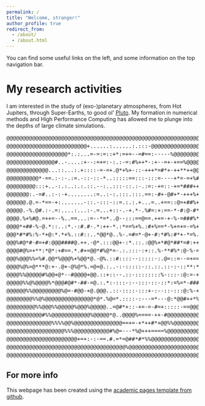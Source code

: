 ```yaml
---
permalink: /
title: "Welcome, stranger!"
author_profile: true
redirect_from:
  - /about/
  - /about.html
---
```


You can find some useful links on the left, and some information on the top navigation bar.

My research activities
======

I am interested in the study of (exo-)planetary atmospheres, from Hot Jupiters, through Super-Earths, to good ol' [Pluto](https://www.youtube.com/watch?v=YJPHK5NNtpQ&pp=ygUWZG9uJ3QgdGFsayBhYm91dCBwbHV0bw%3D%3D).
My formation in numerical methods and High Performance Computing has allowed me  to plunge into the depths of large climate simulations.

<div>
<pre style="line-height: 150%;">
@@@@@@@@@@@@@@@@@@@@@@@@@@@@@@@@@@@@@@@@@@@@@@@@@@@@@@@@@@@@@@@@@@@@@@
@@@@@@@@@@@@@@@@@@@@@@@@@+......:......:.:::-@@@@@@@@@@@@@@@@@@@@@@@@@
@@@@@@@@@@@@@@@@@@@*:.:...=-=:=::+*:=+=--=#==:-----%@@@@@@@@@@@@@@@@@@
@@@@@@@@@@@@@@@#..-....:+--:=+=:-:.:-=:#%++*-:+--=+-+==%@@@@@@@@@@@@@@
@@@@@@@@@@@@@...::...:.+::::-=-=+.@*+%+-::-+++*=#*+-++**++@@@@@@@@@@@@
@@@@@@@@@@*-==.:-:-.:=.-::-::-*..:::::==:::-:::=----+*=-=+%#%@@@@@@@@@
@@@@@@@@@:::+..-:.:..:.:.::.--:..:::-::.:-.:=:-+=::-+=*###++#+@@@@@@@@
@@@@@@@:.-=#..:-:-+........:=..:-:.:::.:::.==:-#+-@#+*-+++%+-=*%@@@@@@
@@@@@@.@.=-*==-+:.......-::.-:::-::=.:.:.+...=..+==::@=+##%+@#=@@@@@@@
@@@@@.-%.@#.:-.=:....:...:-.=...+::-.-+.*-.%#=:+:==-*-#:@-#*+#@*%@@@@@
@@@@.%+%#@.=++=--%..==...:=--*=*..@--:::==@==.++=-+-%-=###%**%#%+#@@@@
@@@@*+##-%-@.*::..:*.-:#.#-.*:++-*.:*==%+%.:#+%==*-%+=+=-=%+@-@##+@@@@
@@@*#*#%:%-*+@:*.*+%.::#::..*@@*@..%-.=#=*-@+-#:*#%:#*+-*=%.#.=%*+@@@@
@@@%#@*#-#=+#:@@@####@.++.-@*.:::@@+-:*.::.:@@%+*#@*##*=#:++@%%***#@@@
@@@@#@%=+**:*@*:+#==.*.#+=@@*#%@*=-.:.:::-:+::.%-**#%*:@-%-=:%*-+@@@@@
@@@%@@@%%=%#.@@*%@@@%+%@@*@.-@%.::#::::--:::::-:.@=::=--=+==**#@*%@@@@
@@@@%@%=@***@:+-.@+-@%@*%.=@+@.:..-:-:::::-::.::.::-:-::**:**#+**@@@@@
@@@@%%@@@@@#%@@+@*--#@@@@+@@.::+::--.::-::::::::%-:::-:@:=-++@+#%@@@@@
@@@@@%%@%@@@@%*@@@#@#*-##-=@.:.*:-:::-:--:::-::-::*:=%=*-####@%%@@@@@@
@@@@@@%%@@@@@@@@@%@=-#@@-+@.@@@..::-::::-:::+-:--::-:::@:%-++#%@@@@@@@
@@@@@@@@%%@%@@@@@@@@@@@@@@@*@*.%@=*.::::-:---=*---@:*@@#++*%@@@@@@@@@@
@@@@@@@@@%%@@@%%@@@@@%@@@%@@@@@..=@#*+::-+=-=-#=+:::::-==@@@@@@@@@@@@@
@@@@@@@@@@@#%%@@@@@@@@@@@@%@@@@@*@..@@@@%====-++-#@@@@@@@@@@@@@@@@@@@@
@@@@@@@@@@@@@@%%%%@@%@@@@@@@@@@@@@@@==+=-+*++#*+@@%%@@@@@@@@@@@@@@@@@@
@@@@@@@@@@@@@@@@@@%%%@@@@@@@@@@@#%@=---*%@+++====%@@@@@@@@@@@@@@@@@@@@
@@@@@@@@@@@@@@@@@@@@@@+=+:-:-==.#.=*=@##*#*%%@@@@@@@@@@@@@@@@@@@@@@@@@
@@@@@@@@@@@@@@@@@@@@@@@@@@@@@@@@@@@@@%@@@@@@@@@@@@@@@@@@@@@@@@@@@@@@@@
@@@@@@@@@@@@@@@@@@@@@@@@@@@@@@@@@@@@@@@@@@@@@@@@@@@@@@@@@@@@@@@@@@@@@@
</pre>
</div>

<!--
Create content & metadata
------
For site content, there is one markdown file for each type of content, which are stored in directories like _publications, _talks, _posts, _teaching, or _pages. For example, each talk is a markdown file in the [_talks directory](https://github.com/academicpages/academicpages.github.io/tree/master/_talks). At the top of each markdown file is structured data in YAML about the talk, which the theme will parse to do lots of cool stuff. The same structured data about a talk is used to generate the list of talks on the [Talks page](https://academicpages.github.io/talks), each [individual page](https://academicpages.github.io/talks/2012-03-01-talk-1) for specific talks, the talks section for the [CV page](https://academicpages.github.io/cv), and the [map of places you've given a talk](https://academicpages.github.io/talkmap.html) (if you run this [python file](https://github.com/academicpages/academicpages.github.io/blob/master/talkmap.py) or [Jupyter notebook](https://github.com/academicpages/academicpages.github.io/blob/master/talkmap.ipynb), which creates the HTML for the map based on the contents of the _talks directory).

**Markdown generator**

I have also created [a set of Jupyter notebooks](https://github.com/academicpages/academicpages.github.io/tree/master/markdown_generator
) that converts a CSV containing structured data about talks or presentations into individual markdown files that will be properly formatted for the Academic Pages template. The sample CSVs in that directory are the ones I used to create my own personal website at stuartgeiger.com. My usual workflow is that I keep a spreadsheet of my publications and talks, then run the code in these notebooks to generate the markdown files, then commit and push them to the GitHub repository.

How to edit your site's GitHub repository
------
Many people use a git client to create files on their local computer and then push them to GitHub's servers. If you are not familiar with git, you can directly edit these configuration and markdown files directly in the github.com interface. Navigate to a file (like [this one](https://github.com/academicpages/academicpages.github.io/blob/master/_talks/2012-03-01-talk-1.md) and click the pencil icon in the top right of the content preview (to the right of the "Raw | Blame | History" buttons). You can delete a file by clicking the trashcan icon to the right of the pencil icon. You can also create new files or upload files by navigating to a directory and clicking the "Create new file" or "Upload files" buttons.

Example: editing a markdown file for a talk
![Editing a markdown file for a talk](/images/editing-talk.png) -->

For more info
------
This webpage has been created using the [academic pages template from github](https://academicpages.github.io/).
